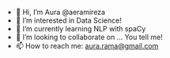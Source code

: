 - 👋 Hi, I’m Aura @aeramireza
- 👀 I’m interested in Data Science!
- 🌱 I’m currently learning NLP with spaCy
- 💞️ I’m looking to collaborate on ... You tell me!
- 📫 How to reach me: aura.rama@gmail.com

<!---
aeramireza/aeramireza is a ✨ special ✨ repository because its `README.md` (this file) appears on your GitHub profile.
You can click the Preview link to take a look at your changes.
--->
